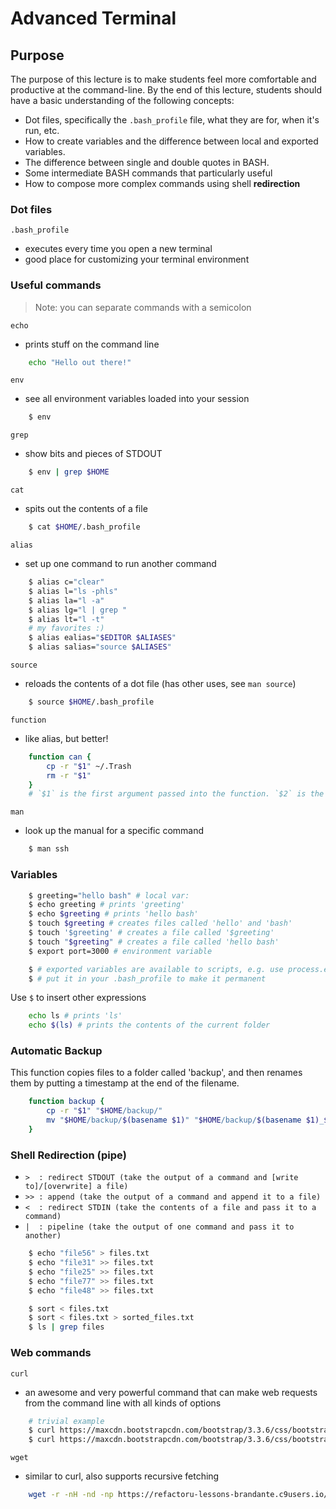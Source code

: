 # Advanced Terminal

## Purpose
The purpose of this lecture is to make students feel more comfortable and productive at the command-line. By the end of this lecture, students should have a basic understanding of the following concepts:

- Dot files, specifically the `.bash_profile` file, what they are for, when it's run, etc.
- How to create variables and the difference between local and exported variables.
- The difference between single and double quotes in BASH.
- Some intermediate BASH commands that particularly useful
- How to compose more complex commands using shell **redirection**

### Dot files
`.bash_profile`
- executes every time you open a new terminal
- good place for customizing your terminal environment


### Useful commands
> Note: you can separate commands with a semicolon

`echo`
- prints stuff on the command line
```bash
    echo "Hello out there!"
```

`env`
- see all environment variables loaded into your session
```bash
    $ env
```

`grep`
- show bits and pieces of STDOUT
```bash
    $ env | grep $HOME
```

`cat`
- spits out the contents of a file
```bash
    $ cat $HOME/.bash_profile
```

`alias`
- set up one command to run another command
```bash
    $ alias c="clear"
    $ alias l="ls -phls"
    $ alias la="l -a"
    $ alias lg="l | grep "
    $ alias lt="l -t"
    # my favorites :)
    $ alias ealias="$EDITOR $ALIASES"
    $ alias salias="source $ALIASES"
```

`source`
- reloads the contents of a dot file (has other uses, see `man source`)
```bash
    $ source $HOME/.bash_profile
```

`function`
- like alias, but better!
```bash
    function can {
        cp -r "$1" ~/.Trash
        rm -r "$1"
    }
    # `$1` is the first argument passed into the function. `$2` is the second argument, etc.
```

`man`
- look up the manual for a specific command
```bash
    $ man ssh
```

### Variables
```bash
    $ greeting="hello bash" # local var:
    $ echo greeting # prints 'greeting'
    $ echo $greeting # prints 'hello bash'
    $ touch $greeting # creates files called 'hello' and 'bash'
    $ touch '$greeting' # creates a file called '$greeting'
    $ touch "$greeting" # creates a file called 'hello bash'
    $ export port=3000 # environment variable

    $ # exported variables are available to scripts, e.g. use process.env to access exported variables in node.js scripts.
    $ # put it in your .bash_profile to make it permanent
```

Use `$` to insert other expressions

```bash
    echo ls # prints 'ls'
    echo $(ls) # prints the contents of the current folder
```

### Automatic Backup

This function copies files to a folder called 'backup', and then renames them by putting a timestamp at the end of the filename.

```bash
    function backup {
        cp -r "$1" "$HOME/backup/"
        mv "$HOME/backup/$(basename $1)" "$HOME/backup/$(basename $1)_$(date)"
    }
```

### Shell Redirection (pipe)
- `>  : redirect STDOUT (take the output of a command and [write to]/[overwrite] a file)`
- `>> : append (take the output of a command and append it to a file)`
- `<  : redirect STDIN (take the contents of a file and pass it to a command)`
- `|  : pipeline (take the output of one command and pass it to another)`
```bash
    $ echo "file56" > files.txt
    $ echo "file31" >> files.txt
    $ echo "file25" >> files.txt
    $ echo "file77" >> files.txt
    $ echo "file48" >> files.txt

    $ sort < files.txt
    $ sort < files.txt > sorted_files.txt
    $ ls | grep files
```

### Web commands

`curl`
- an awesome and very powerful command that can make web requests from the command line with all kinds of options
```bash
    # trivial example
    $ curl https://maxcdn.bootstrapcdn.com/bootstrap/3.3.6/css/bootstrap.min.css
    $ curl https://maxcdn.bootstrapcdn.com/bootstrap/3.3.6/css/bootstrap.min.css -o bootstrap.min.css
```

`wget`
- similar to curl, also supports recursive fetching
```bash
    wget -r -nH -nd -np https://refactoru-lessons-brandante.c9users.io/June2016DemoCode/week2/bootstrap
```
